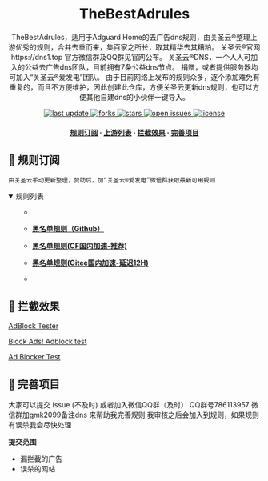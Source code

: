 <div align="center">
<h1 align="center">TheBestAdrules<br></h1>
  <p>TheBestAdrules，适用于Adguard Home的去广告dns规则，由关圣云®整理上游优秀的规则，合并去重而来，集百家之所长，取其精华去其糟粕。
关圣云®官网https://dns1.top 官方微信群及QQ群见官网公布。
关圣云®DNS，一个人人可加入的公益去广告dns团队，目前拥有7条公益dns节点。
捐赠，或者提供服务器均可加入“关圣云®爱发电”团队。 
由于目前网络上发布的规则众多，逐个添加难免有重复的，而且不方便维护，因此创建此仓库，方便关圣云更新dns规则，也可以方便其他自建dns的小伙伴一键导入。
  </p>
</h1>
<p>
  <a href="https://github.com/guandasheng/TheBestAdrules">
    <img src="https://img.shields.io/github/last-commit/guandasheng/TheBestAdrules?style=flat-square" alt="last update" />
  </a>
  <a href="https://github.com/guandasheng/TheBestAdrules">
    <img src="https://img.shields.io/github/forks/guandasheng/TheBestAdrules?style=flat-square" alt="forks" />
  </a>
  <a href="https://github.com/guandasheng/TheBestAdrules">
    <img src="https://img.shields.io/github/stars/guandasheng/TheBestAdrules?style=flat-square" alt="stars" />
  </a>
  <a href="https://github.com/guandasheng/TheBestAdrules/issues/">
    <img src="https://img.shields.io/github/issues/guandasheng/TheBestAdrules?style=flat-square" alt="open issues" />
  </a>
  <a href="https://github.com/guandasheng/TheBestAdrules">
    <img src="https://img.shields.io/github/license/guandasheng/TheBestAdrules?style=flat-square" alt="license" />
  </a>
</p>

<h4>
    <a href="#a">规则订阅</a>
  <span> · </span>
    <a href="#b">上游列表</a>
  <span> · </span>
    <a href="#c">拦截效果</a>
  <span> · </span>
    <a href="#d">完善项目</a>
  </h4>

</div>

<h2 id="a">🎯 规则订阅</h2>

```
由关圣云手动更新整理，赞助后，加“关圣云®爱发电”微信群获取最新可用规则
``` 
<details open>
<summary>规则列表</summary>
<ul>

-  
- **[黑名单规则（Github）](https://raw.githubusercontent.com/guandasheng/TheBestAdrules/main/all.txt)**
- **[黑名单规则(CF国内加速-推荐)](https://github.guanmengkai.bf/https://raw.githubusercontent.com/guandasheng/TheBestAdrules/main/all.txt)**
- **[黑名单规则(Gitee国内加速-延迟12H)](https://gitee.com/guanmengkai/TheBestAdrules/raw/main/all.txt)**

- 

</ul>
</details>



<h2 id="c">🚫 拦截效果</h2>

[AdBlock Tester](https://adblock-tester.com)

[Block Ads! Adblock test](https://blockads.fivefilters.org/)

[Ad Blocker Test](https://d3ward.github.io/toolz/adblock.html)

<h2 id="d">💬 完善项目</h2>

大家可以提交 Issue (不及时)
或者加入微信QQ群（及时）
QQ群号786113957
微信群加gmk2099备注dns
来帮助我完善规则 我审核之后会加入到规则，如果规则有误杀我会尽快处理



**提交范围**

- 漏拦截的广告
- 误杀的网站


